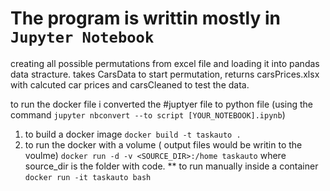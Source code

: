  # The program is writtin mostly in `Jupyter Notebook`
 
 
 creating all possible permutations from excel file and loading it into pandas data stracture.
 takes CarsData to start permutation,
 returns carsPrices.xlsx with calcuted car prices and carsCleaned to test the data.
 
 to run the docker file i converted the #juptyer file to python file (using the command `jupyter nbconvert --to script [YOUR_NOTEBOOK].ipynb`)
 
 1. to build a docker image `docker build -t taskauto .`
 2. to run the docker with a volume ( output files would be writin to the voulme) `docker run -d -v <SOURCE_DIR>:/home taskauto` where source_dir is the folder with code.
 ** to run manually inside a container `docker run -it taskauto bash`

